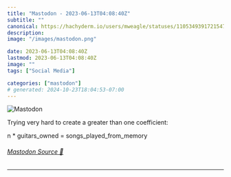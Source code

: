 ```yaml
---
title: "Mastodon - 2023-06-13T04:08:40Z"
subtitle: ""
canonical: https://hachyderm.io/users/mweagle/statuses/110534939172154736
description:
image: "/images/mastodon.png"

date: 2023-06-13T04:08:40Z
lastmod: 2023-06-13T04:08:40Z
image: ""
tags: ["Social Media"]

categories: ["mastodon"]
# generated: 2024-10-23T18:04:53-07:00
---
```

![Mastodon](/images/mastodon.png)

<p>Trying very hard to create a greater than one coefficient:</p><p>n * guitars_owned = songs_played_from_memory</p>


###### [Mastodon Source 🐘](https://hachyderm.io/@mweagle/110534939172154736)

___
